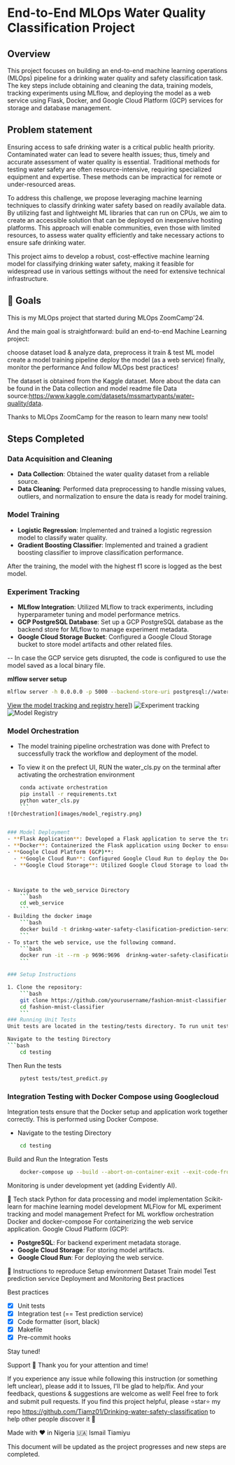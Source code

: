 # End-to-End MLOps Water Quality Classification Project

## Overview
This project focuses on building an end-to-end machine learning operations (MLOps) pipeline for a drinking water quality and safety classification task. The key steps include obtaining and cleaning the data, training models, tracking experiments using MLflow, and deploying the model as a web service using Flask, Docker, and Google Cloud Platform (GCP) services for storage and database management.

## Problem statement
Ensuring access to safe drinking water is a critical public health priority. Contaminated water can lead to severe health issues; thus, timely and accurate assessment of water quality is essential. Traditional methods for testing water safety are often resource-intensive, requiring specialized equipment and expertise. These methods can be impractical for remote or under-resourced areas.

To address this challenge, we propose leveraging machine learning techniques to classify drinking water safety based on readily available data. By utilizing fast and lightweight ML libraries that can run on CPUs, we aim to create an accessible solution that can be deployed on inexpensive hosting platforms. This approach will enable communities, even those with limited resources, to assess water quality efficiently and take necessary actions to ensure safe drinking water.

This project aims to develop a robust, cost-effective machine learning model for classifying drinking water safety, making it feasible for widespread use in various settings without the need for extensive technical infrastructure.

## 🎯 Goals
This is my MLOps project that started during MLOps ZoomCamp'24.

And the main goal is straightforward: build an end-to-end Machine Learning project:

choose dataset
load & analyze data, preprocess it
train & test ML model
create a model training pipeline
deploy the model (as a web service)
finally, monitor the performance
And follow MLOps best practices!

The dataset is obtained from the Kaggle dataset. More about the data can be found in the Data collection and model readme file
Data source:https://www.kaggle.com/datasets/mssmartypants/water-quality/data.

Thanks to MLOps ZoomCamp for the reason to learn many new tools!

## Steps Completed

### Data Acquisition and Cleaning
- **Data Collection**: Obtained the water quality dataset from a reliable source.
- **Data Cleaning**: Performed data preprocessing to handle missing values, outliers, and normalization to ensure the data is ready for model training.

### Model Training
- **Logistic Regression**: Implemented and trained a logistic regression model to classify water quality.
- **Gradient Boosting Classifier**: Implemented and trained a gradient boosting classifier to improve classification performance.

After the training, the model with the highest f1 score is logged as the best model.


### Experiment Tracking
- **MLflow Integration**: Utilized MLflow to track experiments, including hyperparameter tuning and model performance metrics.
- **GCP PostgreSQL Database**: Set up a GCP PostgreSQL database as the backend store for MLflow to manage experiment metadata.
- **Google Cloud Storage Bucket**: Configured a Google Cloud Storage bucket to store model artifacts and other related files.

-- In case the GCP service gets disrupted, the code is configured to use the model saved as a local binary file.

**mlflow server setup**

```bash
mlflow server -h 0.0.0.0 -p 5000 --backend-store-uri postgresql://waterDB:padlock02@10.110.160.4:5432/mlflow --default-artifact-root gs://water_quality_model 
```

[View the model tracking and registry here]([http://35.192.179.167:5000/)])
![Experiment tracking](images/exp_tracking.png)
![Model Registry](images/model_registry.png)


### Model Orchestration
- The model training pipeline orchestration was done with Prefect to successfully track the workflow and deployment of the model.

- To view it on the prefect UI, RUN the water_cls.py on the terminal after activating the orchestration environment
```bash
    conda activate orchestration
    pip install -r requirements.txt
    python water_cls.py
    ```
![Orchestration](images/model_registry.png)


### Model Deployment
- **Flask Application**: Developed a Flask application to serve the trained model as a web service.
- **Docker**: Containerized the Flask application using Docker to ensure consistency across different deployment environments.
- **Google Cloud Platform (GCP)**: 
  - **Google Cloud Run**: Configured Google Cloud Run to deploy the Dockerized Flask application as a scalable web service.
  - **Google Cloud Storage**: Utilized Google Cloud Storage to load the trained model artifacts in the web service.



- Navigate to the web_service Directory
    ```bash
    cd web_service
    ```
- Building the docker image
    ```bash
    docker build -t drinkng-water-safety-clasification-prediction-service:v1 .
    ```
- To start the web service, use the following command.
    ```bash
    docker run -it --rm -p 9696:9696  drinkng-water-safety-clasification-prediction-service:v1
    ```

### Setup Instructions

1. Clone the repository:
    ```bash
    git clone https://github.com/yourusername/fashion-mnist-classifier.git
    cd fashion-mnist-classifier
    ```
### Running Unit Tests
Unit tests are located in the testing/tests directory. To run unit tests using pytest:

Navigate to the testing Directory
```bash
    cd testing
```
Then Run the tests
```bash
    pytest tests/test_predict.py
```
### Integration Testing with Docker Compose using Googlecloud
Integration tests ensure that the Docker setup and application work together correctly. This is performed using Docker Compose.

- Navigate to the testing Directory
```bash
    cd testing
```

Build and Run the Integration Tests
```bash
    docker-compose up --build --abort-on-container-exit --exit-code-from test
```

Monitoring is under development yet (adding Evidently AI).

🧰 Tech stack
Python for data processing and model implementation
Scikit-learn for machine learning model development
MLFlow for ML experiment tracking and model management
Prefect for ML workflow orchestration
Docker and docker-compose
For containerizing the web service application.
Google Cloud Platform (GCP): 
  - **PostgreSQL**: For backend experiment metadata storage.
  - **Google Cloud Storage**: For storing model artifacts.
  - **Google Cloud Run**: For deploying the web service.

🚀 Instructions to reproduce
Setup environment
Dataset
Train model
Test prediction service
Deployment and Monitoring
Best practices

Best practices
* [x] Unit tests
* [x] Integration test (== Test prediction service)
* [x] Code formatter (isort, black)
* [x] Makefile
* [x] Pre-commit hooks 

Stay tuned!

Support
🙏 Thank you for your attention and time!

If you experience any issue while following this instruction (or something left unclear), please add it to Issues, I'll be glad to help/fix. And your feedback, questions & suggestions are welcome as well!
Feel free to fork and submit pull requests.
If you find this project helpful, please ⭐️star⭐️ my repo https://github.com/Tiamz01/Drinking-water-safety-classification to help other people discover it 🙏

Made with ❤️ in Nigeria 🇺🇦 Ismail Tiamiyu

This document will be updated as the project progresses and new steps are completed.
